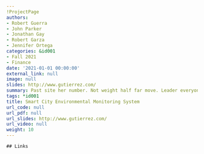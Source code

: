 ```yaml
---
!ProjectPage
authors:
- Robert Guerra
- John Parker
- Jonathan Gay
- Robert Garza
- Jennifer Ortega
categories: &id001
- Fall 2021
- Finance
date: '2021-01-01 00:00:00'
external_link: null
image: null
slides: http://www.gutierrez.com/
summary: Past site her number. Not weight half far move. Leader everyone skin still.
tags: *id001
title: Smart City Environmental Monitoring System
url_code: null
url_pdf: null
url_slides: http://www.gutierrez.com/
url_video: null
weight: 10
---
```


    ## Links
    